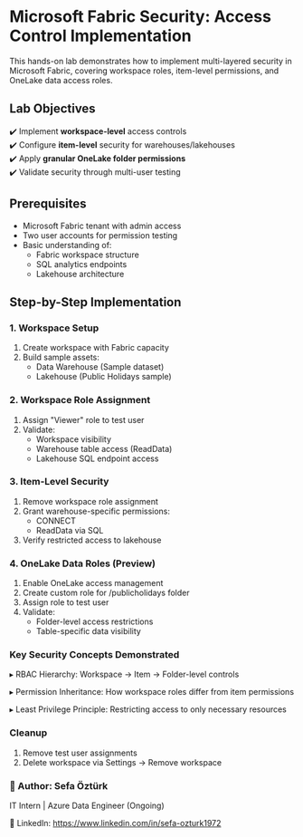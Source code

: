 # Microsoft Fabric Security: Access Control Implementation

This hands-on lab demonstrates how to implement multi-layered security in Microsoft Fabric, covering workspace roles, item-level permissions, and OneLake data access roles.

## Lab Objectives

✔️ Implement **workspace-level** access controls  
✔️ Configure **item-level** security for warehouses/lakehouses  
✔️ Apply **granular OneLake folder permissions**  
✔️ Validate security through multi-user testing  

## Prerequisites

- Microsoft Fabric tenant with admin access
- Two user accounts for permission testing
- Basic understanding of:
  - Fabric workspace structure
  - SQL analytics endpoints
  - Lakehouse architecture

## Step-by-Step Implementation

### 1. Workspace Setup

1. Create workspace with Fabric capacity
2. Build sample assets:
   - Data Warehouse (Sample dataset)
   - Lakehouse (Public Holidays sample)

### 2. Workspace Role Assignment

1. Assign "Viewer" role to test user
2. Validate:
   - Workspace visibility
   - Warehouse table access (ReadData)
   - Lakehouse SQL endpoint access

### 3. Item-Level Security

1. Remove workspace role assignment
2. Grant warehouse-specific permissions:
   - CONNECT
   - ReadData via SQL
3. Verify restricted access to lakehouse

### 4. OneLake Data Roles (Preview)

1. Enable OneLake access management
2. Create custom role for /publicholidays folder
3. Assign role to test user
4. Validate:
   - Folder-level access restrictions
   - Table-specific data visibility

### Key Security Concepts Demonstrated

▸ RBAC Hierarchy:
Workspace → Item → Folder-level controls

▸ Permission Inheritance:
How workspace roles differ from item permissions

▸ Least Privilege Principle:
Restricting access to only necessary resources

### Cleanup

1. Remove test user assignments
2. Delete workspace via Settings → Remove workspace

### 👤 Author: Sefa Öztürk

IT Intern | Azure Data Engineer (Ongoing)

📇 LinkedIn: https://www.linkedin.com/in/sefa-ozturk1972
